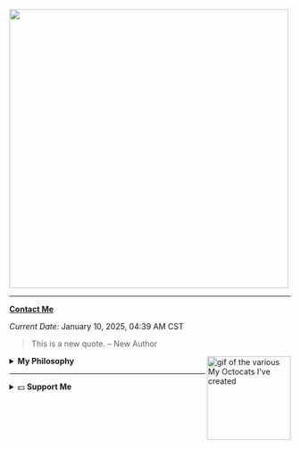 <img src="https://wakatime.com/share/@bb17bd69-69a9-4caf-9225-53ade672bc8a/20ebbad5-72af-4b47-b2f0-bbad17414382.svg" width="500" height="500" />

---

[**Contact Me**](https://krispuremath.vercel.app/pages/html/contact.html)

_Current Date:_ January 10, 2025, 04:39 AM CST

> This is a new quote.
> – New Author

<img align="right" width="150" height="150" src="https://github.com/user-attachments/assets/7b653925-0b1d-4682-879b-c2b9401edac7f" alt="gif of the various My Octocats I've created">

<details>
  <summary><strong>My Philosophy</strong></summary>

  "Everything should be as simple as it can be, but not simpler." This mantra drives my work. I believe in simplicity, clarity, and frugality in design. My goal is to create software that prioritizes usability and performance, designed for experienced users who value simplicity and efficiency.

  I view complexity as the enemy of good software. By stripping away unnecessary features and focusing on the core purpose, I aim to craft software that is not only easy to maintain but also fast, secure, and sustainable. True progress is achieved through intentional subtraction, where each decision is made with purpose, and every line of code has meaning.

  My work is rooted in the belief that simplicity is the key to ingenuity. Software should empower users, respect their privacy, and prioritize functionality over form.

</details>

---

<details>
  <summary>💵 <strong>Support Me</strong></summary>

  <br />

  | **Currency**          | **Wallet Address**                                                                                              |
  |-----------------------|------------------------------------------------------------------------------------------------------------------|
  | **Bitcoin (BTC)**     | `bc1qqzsrdz8qa3xe2rp7aajrm88fqge9xxs3v8xu4h`                                                                   |
  | **Ethereum (ETH)**    | `0x43edF701622F4F1174F322dC8D2f5AbdA642275a`                                                                   |
  | **XRP Ledger (XRP)**  | `rNKP3PXSstJnhUgUskNKaXWhd7ueiss6Mn`                                                                           |
  | **BNB**               | `bnb1t49kkmutyvnsc8xv7r5mu9tfu2u66qhcmqaurw`                                                                   |
  | **Monero (XMR)**      | `4717EuNPoTrTQsiLdGSDAMAJQcze6mVuE8KmBhL9RFT43Xe2FsxWSQtc5trrfdYPS5aUjB8gJApwURcRmMFdccBCJPfeD8M`              |
  | **Solana (SOL)**      | `FcrRBcvWsqdVZpS9ZZ6Dt476QA1L95cdh7GqgUGX5RpH`                                                                 |

</details>

